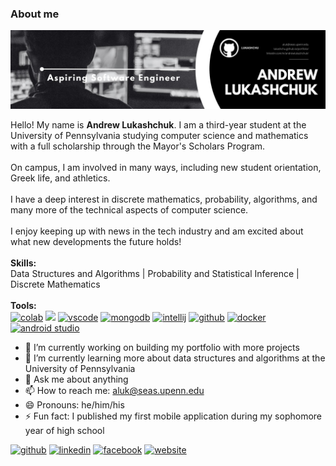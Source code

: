 ### About me

![Andrew Lukashchuk](https://raw.githubusercontent.com/lukashchu/lukashchu/main/aspiring-software-engineer.jpg)

Hello! My name is **Andrew Lukashchuk**. I am a third-year student at the University of Pennsylvania studying computer science and mathematics with a full scholarship through the Mayor's Scholars Program.<br>
<br>
On campus, I am involved in many ways, including new student orientation, Greek life, and athletics.<br>
<br>
I have a deep interest in discrete mathematics, probability, algorithms, and many more of the technical aspects of computer science.<br>
<br>
I enjoy keeping up with news in the tech industry and am excited about what new developments the future holds!<br>
<br>
**Skills:**<br>
Data Structures and Algorithms | Probability and Statistical Inference | Discrete Mathematics<br>
<br>
**Tools:**<br>
[<img src='https://colab.research.google.com/img/colab_favicon_256px.png' alt='colab' height='40'>](https://github.com/lukashchu) [<img src='https://cdn.icon-icons.com/icons2/2699/PNG/512/apache_spark_logo_icon_170560.png' height='40'>](https://github.com/lukashchu) [<img src='https://upload.wikimedia.org/wikipedia/commons/thumb/9/9a/Visual_Studio_Code_1.35_icon.svg/75px-Visual_Studio_Code_1.35_icon.svg.png' alt='vscode' height='40'>](https://github.com/lukashchu) [<img src='https://images.crunchbase.com/image/upload/c_lpad,f_auto,q_auto:eco,dpr_1/erkxwhl1gd48xfhe2yld' alt='mongodb' height='40'>](https://github.com/lukashchu) [<img src='https://upload.wikimedia.org/wikipedia/commons/thumb/9/9c/IntelliJ_IDEA_Icon.svg/64px-IntelliJ_IDEA_Icon.svg.png' alt='intellij' height='40'>](https://github.com/lukashchu) [<img src='https://upload.wikimedia.org/wikipedia/commons/thumb/c/c2/GitHub_Invertocat_Logo.svg/200px-GitHub_Invertocat_Logo.svg.png' alt='github' height='40'>](https://github.com/lukashchu) [<img src='https://images.crunchbase.com/image/upload/c_lpad,f_auto,q_auto:eco,dpr_1/ywjqppks5ffcnbfjuttq' alt='docker' height='40'>](https://github.com/lukashchu) [<img src='https://upload.wikimedia.org/wikipedia/commons/thumb/9/95/Android_Studio_Icon_3.6.svg/512px-Android_Studio_Icon_3.6.svg.png?20210301045217' alt='android studio' height='40'>](https://play.google.com/store/apps/details?id=com.tozinapp.TF2RandomLoadoutPicker&hl=en_AU)

- 🔭 I’m currently working on building my portfolio with more projects
- 🌱 I’m currently learning more about data structures and algorithms at the University of Pennsylvania
- 💬 Ask me about anything
- 📫 How to reach me: aluk@seas.upenn.edu
- 😄 Pronouns: he/him/his
- ⚡ Fun fact: I published my first mobile application during my sophomore year of high school

[<img src='https://cdn.jsdelivr.net/npm/simple-icons@3.0.1/icons/github.svg' alt='github' height='40'>](https://github.com/lukashchu) [<img src='https://cdn.jsdelivr.net/npm/simple-icons@3.0.1/icons/linkedin.svg' alt='linkedin' height='40'>](https://www.linkedin.com/in/andrewlukashchuk/) [<img src='https://simpleicons.org/icons/facebook.svg' alt='facebook' height='40'>](https://www.facebook.com/lukashchu) [<img src='https://cdn.jsdelivr.net/npm/simple-icons@3.0.1/icons/icloud.svg' alt='website' height='40'>](https://lukashchu.github.io/portfolio/)
